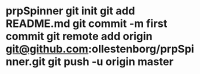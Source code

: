 # prpSpinner git init git add README.md git commit -m first commit git remote add origin git@github.com:ollestenborg/prpSpinner.git git push -u origin master
